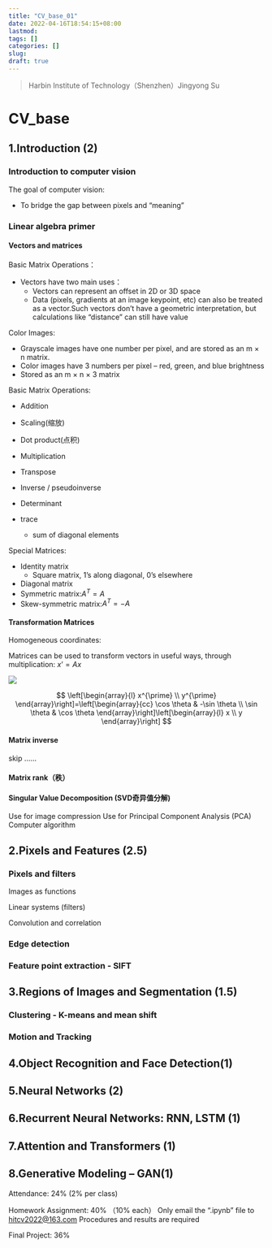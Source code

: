 ```yaml
---
title: "CV_base_01"
date: 2022-04-16T18:54:15+08:00
lastmod:
tags: []
categories: []
slug:
draft: true
---
```

> Harbin Institute of Technology（Shenzhen）Jingyong Su

# CV_base
## 1.Introduction (2)
### Introduction to computer vision
The goal of computer vision:
- To bridge the gap between pixels and “meaning”

### Linear algebra primer
#### Vectors and matrices
Basic Matrix Operations：
- Vectors have two main uses：
    - Vectors can represent an offset in 2D or 3D space
    - Data (pixels, gradients at an image keypoint, etc) can also be treated as a vector.Such vectors don’t have a geometric interpretation, but calculations like “distance” can still have value

Color Images:
- Grayscale images have one number per pixel, and are stored as an m × n matrix.
- Color images have 3 numbers per pixel – red, green, and blue brightness
- Stored as an m × n × 3 matrix

Basic Matrix Operations:
- Addition
- Scaling(缩放)
- Dot product(点积)
- Multiplication
- Transpose
- Inverse / pseudoinverse

- Determinant 
- trace
    - sum of diagonal elements



Special Matrices:
- Identity matrix
    - Square matrix, 1’s along diagonal, 0’s elsewhere
- Diagonal matrix
- Symmetric matrix:$A^T=A$
- Skew-symmetric matrix:$A^T=-A$

#### Transformation Matrices
Homogeneous coordinates:

Matrices can be used to transform vectors in useful ways, through multiplication: $x’= Ax$

![](https://raw.githubusercontent.com/QizhengZou/Image_hosting_rep/main/20220509092134.png)

$$
\left[\begin{array}{l}
x^{\prime} \\
y^{\prime}
\end{array}\right]=\left[\begin{array}{cc}
\cos \theta & -\sin \theta \\
\sin \theta & \cos \theta
\end{array}\right]\left[\begin{array}{l}
x \\
y
\end{array}\right]
$$


#### Matrix inverse
skip ……
#### Matrix rank（秩）
#### Singular Value Decomposition (SVD奇异值分解)
Use for image compression
Use for Principal Component Analysis (PCA)
Computer algorithm

## 2.Pixels and Features (2.5)
### Pixels and filters 
Images as functions 

Linear systems (filters) 

Convolution and correlation

### Edge detection 
### Feature point extraction - SIFT 
## 3.Regions of Images and Segmentation (1.5)
### Clustering -  K-means and mean shift 
### Motion and Tracking
## 4.Object Recognition and Face Detection(1)
## 5.Neural Networks (2)
## 6.Recurrent Neural Networks: RNN, LSTM (1)
## 7.Attention and Transformers (1)
## 8.Generative Modeling – GAN(1)

Attendance: 24% (2% per class)

Homework Assignment: 40% （10% each）
Only email the “.ipynb” file to hitcv2022@163.com
Procedures and results are required

Final Project: 36%
